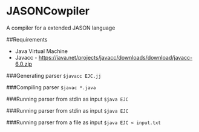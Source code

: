 # JASONCowpiler
A compiler for a extended JASON language

##Requirements
- Java Virtual Machine
- Javacc - https://java.net/projects/javacc/downloads/download/javacc-6.0.zip

###Generating parser
`$javacc EJC.jj`

###Compiling parser
`$javac *.java`

###Running parser from stdin as input
`$java EJC`

###Running parser from stdin as input
`$java EJC`

###Running parser from a file as input
`$java EJC < input.txt`


